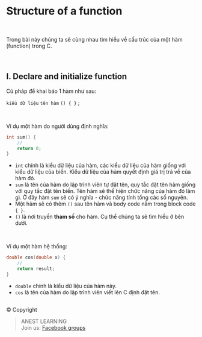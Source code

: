 # Structure of a function

<br />

Trong bài này chúng ta sẽ cùng nhau tìm hiểu về cấu trúc của một hàm (function) trong C.

<br />

## I. Declare and initialize function

Cú pháp để khai báo 1 hàm như sau:

`kiểu dữ liệu` `tên hàm` `() { }` ;

<br />

Ví dụ một hàm do người dùng định nghĩa:
```c
int sum() {
    //
    return 0;
}
```
- `int` chính là kiểu dữ liệu của hàm, các kiểu dữ liệu của hàm giống với kiểu dữ liệu của biến. Kiểu dữ liệu của hàm quyết định giá trị trả về của hàm đó.
- `sum` là tên của hàm do lập trình viên tự đặt tên, quy tắc đặt tên hàm giống với quy tắc đặt tên biến. Tên hàm sẽ thể hiện chức năng của hàm đó làm gì. Ở đây hàm `sum` sẽ có ý nghĩa - chức năng tính tổng các số nguyên.
- Một hàm sẽ có thêm `()` sau tên hàm và body code nằm trong block code `{ }`.
- `()` là nơi truyền **tham số** cho hàm. Cụ thể chúng ta sẽ tìm hiểu ở bên dưới.

<br />

Ví dụ một hàm hệ thống:
```c
double cos(double x) {
    //
    return result;
}
```
- `double` chính là kiểu dữ liệu của hàm này.
- `cos` là tên của hàm do lập trình viên viết lên C định đặt tên.


##  

© Copyright
> ANEST LEARNING  
> Join us: [Facebook groups](https://www.facebook.com/groups/anest.learning/)
